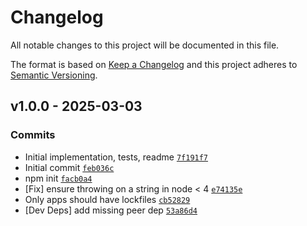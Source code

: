 # Changelog

All notable changes to this project will be documented in this file.

The format is based on [Keep a Changelog](https://keepachangelog.com/en/1.0.0/)
and this project adheres to [Semantic Versioning](https://semver.org/spec/v2.0.0.html).

## v1.0.0 - 2025-03-03

### Commits

- Initial implementation, tests, readme [`7f191f7`](https://github.com/es-shims/Array.prototype.reverse/commit/7f191f77adbf694aabf782025705b89e4ffb8204)
- Initial commit [`feb036c`](https://github.com/es-shims/Array.prototype.reverse/commit/feb036c4e565c7611c1abe8b991ae7893ecc7b41)
- npm init [`facb0a4`](https://github.com/es-shims/Array.prototype.reverse/commit/facb0a45636dc586248519391f4652a0f94e7992)
- [Fix] ensure throwing on a string in node &lt; 4 [`e74135e`](https://github.com/es-shims/Array.prototype.reverse/commit/e74135ef150408b1544c037a7940f5c927506b16)
- Only apps should have lockfiles [`cb52829`](https://github.com/es-shims/Array.prototype.reverse/commit/cb528294743aef85a0ab6e981c4d56b5dbe39651)
- [Dev Deps] add missing peer dep [`53a86d4`](https://github.com/es-shims/Array.prototype.reverse/commit/53a86d47aa04d85c9de6967202f8e0db2e25f901)
